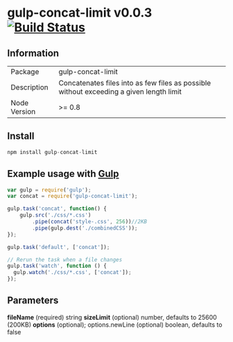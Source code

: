 # gulp-concat-limit v0.0.3 [![Build Status](https://travis-ci.org/adam-lynch/gulp-concat-limit.png)](https://travis-ci.org/adam-lynch/gulp-concat-limit)

## Information

<table>
<tr> 
<td>Package</td><td>gulp-concat-limit</td>
</tr>
<tr>
<td>Description</td>
<td>Concatenates files into as few files as possible without exceeding a given length limit</td>
</tr>
<tr>
<td>Node Version</td>
<td>>= 0.8</td>
</tr>
</table>

## Install
```js
npm install gulp-concat-limit
```

## Example usage with [Gulp](http://github.com/gulpjs/gulp)

```js
var gulp = require('gulp');
var concat = require('gulp-concat-limit');

gulp.task('concat', function() {
    gulp.src('./css/*.css')
        .pipe(concat('style-.css', 256))//2KB
        .pipe(gulp.dest('./combinedCSS'));
});

gulp.task('default', ['concat']);

// Rerun the task when a file changes
gulp.task('watch', function () {
  gulp.watch('./css/*.css', ['concat']);
});
```

## Parameters

**fileName** (required) string
**sizeLimit** (optional) number, defaults to 25600 (200KB)
**options** (optional); options.newLine (optional) boolean, defaults to false

